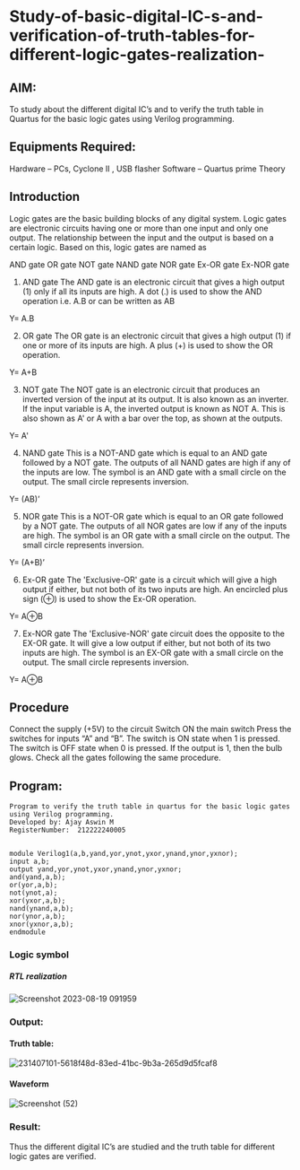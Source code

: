 # Study-of-basic-digital-IC-s-and-verification-of-truth-tables-for-different-logic-gates-realization-
 ## AIM:
To study about the different digital IC’s and to verify the truth table in Quartus for the basic logic gates using Verilog programming.

## Equipments Required:
Hardware – PCs, Cyclone II , USB flasher
Software – Quartus prime
Theory
## Introduction
Logic gates are the basic building blocks of any digital system. Logic gates are electronic circuits having one or more than one input and only one output. The relationship between the input and the output is based on a certain logic. Based on this, logic gates are named as

AND gate
OR gate
NOT gate
NAND gate
NOR gate
Ex-OR gate
Ex-NOR gate
1) AND gate
The AND gate is an electronic circuit that gives a high output (1) only if all its inputs are high. A dot (.) is used to show the AND operation i.e. A.B or can be written as AB

Y= A.B

2) OR gate
The OR gate is an electronic circuit that gives a high output (1) if one or more of its inputs are high. A plus (+) is used to show the OR operation.

Y= A+B

3) NOT gate
The NOT gate is an electronic circuit that produces an inverted version of the input at its output. It is also known as an inverter. If the input variable is A, the inverted output is known as NOT A. This is also shown as A' or A with a bar over the top, as shown at the outputs.

Y= A'

4) NAND gate
This is a NOT-AND gate which is equal to an AND gate followed by a NOT gate. The outputs of all NAND gates are high if any of the inputs are low. The symbol is an AND gate with a small circle on the output. The small circle represents inversion.

Y= (AB)’

5) NOR gate
This is a NOT-OR gate which is equal to an OR gate followed by a NOT gate. The outputs of all NOR gates are low if any of the inputs are high. The symbol is an OR gate with a small circle on the output. The small circle represents inversion.

Y= (A+B)’

6) Ex-OR gate
The 'Exclusive-OR' gate is a circuit which will give a high output if either, but not both of its two inputs are high. An encircled plus sign (⊕) is used to show the Ex-OR operation.

Y= A⊕B

7) Ex-NOR gate
The 'Exclusive-NOR' gate circuit does the opposite to the EX-OR gate. It will give a low output if either, but not both of its two inputs are high. The symbol is an EX-OR gate with a small circle on the output. The small circle represents inversion.

Y= A⊕B

## Procedure
Connect the supply (+5V) to the circuit
Switch ON the main switch
Press the switches for inputs “A” and “B”. The switch is ON state when 1 is pressed. The switch is OFF state when 0 is pressed.
If the output is 1, then the bulb glows.
Check all the gates following the same procedure.

## Program:
```
Program to verify the truth table in quartus for the basic logic gates using Verilog programming.
Developed by: Ajay Aswin M
RegisterNumber:  212222240005


module Verilog1(a,b,yand,yor,ynot,yxor,ynand,ynor,yxnor);
input a,b;
output yand,yor,ynot,yxor,ynand,ynor,yxnor;
and(yand,a,b);
or(yor,a,b);
not(ynot,a);
xor(yxor,a,b);
nand(ynand,a,b);
nor(ynor,a,b);
xnor(yxnor,a,b);
endmodule
```
### Logic symbol 

##### RTL realization
![Screenshot 2023-08-19 091959](https://github.com/AJAYASWIN-M/Study-of-basic-digital-IC-s-and-verification-of-truth-tables-for-different-logic-gates-realization-/assets/118679692/bc6ae04a-fea9-4c61-970c-e616220d7f03)

### Output:
#### Truth table:
![231407101-5618f48d-83ed-41bc-9b3a-265d9d5fcaf8](https://github.com/AJAYASWIN-M/Study-of-basic-digital-IC-s-and-verification-of-truth-tables-for-different-logic-gates-realization-/assets/118679692/bd14331f-f887-45d1-8488-bb1a46804350)

#### Waveform
![Screenshot (52)](https://github.com/AJAYASWIN-M/Study-of-basic-digital-IC-s-and-verification-of-truth-tables-for-different-logic-gates-realization-/assets/118679692/d96093a1-0e04-4729-9561-e62bd8a89f7f)

### Result:
Thus the different digital IC’s are studied and the truth table for different logic gates are verified.
